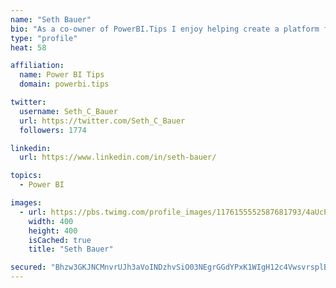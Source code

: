 ```yaml
---
name: "Seth Bauer"
bio: "As a co-owner of PowerBI.Tips I enjoy helping create a platform for new and advanced users alike to learn and expand their skills and get the most out of Power BI."
type: "profile"
heat: 58

affiliation:
  name: Power BI Tips
  domain: powerbi.tips

twitter:
  username: Seth_C_Bauer
  url: https://twitter.com/Seth_C_Bauer
  followers: 1774

linkedin:
  url: https://www.linkedin.com/in/seth-bauer/

topics:
  - Power BI

images:
  - url: https://pbs.twimg.com/profile_images/1176155552587681793/4aUcPKoe_400x400.jpg
    width: 400
    height: 400
    isCached: true
    title: "Seth Bauer"

secured: "Bhzw3GKJNCMnvrUJh3aVoINDzhvSiO03NEgrGGdYPxK1WIgH12c4VwsvrsplBo+ZkNkyRZ2gCOZTChQFEwIFgS+yLxbxOorg2hL3VDxz1awIQRiP2qmk6AMnUxy1U8qYO+p+OrZPlaYC7ugCuKUTBLUaoDTwZYLM9iPq9XWisuZGikH53Cjgw0DwTHbTmoBKENIvQjv4a7G9BxhR58ZysarDwuC1IlB7dTI/V5IsNjy2iBcyxX5q9CKzcWpW8zvu4J5kwwIyfhrq011AjiPx/HLLkNtsG3doBcHXOAKoJlVtNNv6cmxxUXpzzzwL5c0STZz4/3Z65WqpgqvwR8T1/OJtd1pRofn2Jiyc+iKqsp4CYOmo2XkPo/Lx0eHQUHM2doeLU63CIdDiH3Q+8MiSKAV8Ni3v/EAmg6fRw5RK/yQ=;KNzicydQCpj8rzNtn+ohOA=="
---
```



